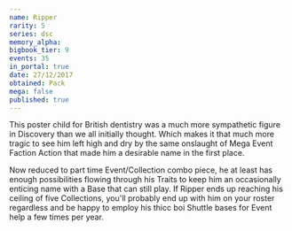 ```yaml
---
name: Ripper
rarity: 5
series: dsc
memory_alpha:
bigbook_tier: 9
events: 35
in_portal: true
date: 27/12/2017
obtained: Pack
mega: false
published: true
---
```


This poster child for British dentistry was a much more sympathetic figure in Discovery than we all initially thought. Which makes it that much more tragic to see him left high and dry by the same onslaught of Mega Event Faction Action that made him a desirable name in the first place.

Now reduced to part time Event/Collection combo piece, he at least has enough possibilities flowing through his Traits to keep him an occasionally enticing name with a Base that can still play. If Ripper ends up reaching his ceiling of five Collections, you'll probably end up with him on your roster regardless and be happy to employ his thicc boi Shuttle bases for Event help a few times per year.
